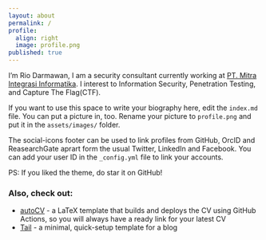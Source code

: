 ```yaml
---
layout: about
permalink: /
profile:
  align: right
  image: profile.png
published: true
---
```


I’m Rio Darmawan, I am a security consultant currently working at [PT. Mitra Integrasi Informatika]([https://www.linkedin.com/company/pt.-mitra-integrasi-informatika/mycompany/]). I interest to Information Security, Penetration Testing, and Capture The Flag(CTF).

If you want to use this space to write your biography here, edit the `index.md` file. You can put a picture in, too. Rename your picture to `profile.png` and put it in the `assets/images/` folder.

The social-icons footer can be used to link profiles from GitHub, OrcID and ReasearchGate aprart form the usual Twitter, LinkedIn and Facebook. You can add your user ID in the `_config.yml` file to link your accounts.

PS: If you liked the theme, do star it on GitHub!

### Also, check out:

- [autoCV](https://github.com/jitinnair1/autocv) - a LaTeX template that builds and deploys the CV using GitHub Actions, so you will always have a ready link for your latest CV
- [Tail](https://github.com/jitinnair1/tail) - a minimal, quick-setup template for a blog
